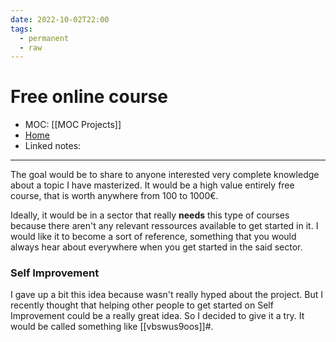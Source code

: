 ```yaml
---
date: 2022-10-02T22:00
tags:
  - permanent
  - raw
---
```

# Free online course
- MOC: [[MOC Projects]]
- [Home](https://misudashi.ga/)
- Linked notes: 
----------
The goal would be to share to anyone interested very complete knowledge about a topic I have masterized. It would be a high value entirely free course, that is worth anywhere from 100 to 1000€. 

Ideally, it would be in a sector that really **needs** this type of courses because there aren't any relevant ressources available to get started in it. I would like it to become a sort of reference, something that you would always hear about everywhere when you get started in the said sector. 

### Self Improvement
I gave up a bit this idea because wasn't really hyped about the project. But I recently thought that helping other people to get started on Self Improvement could be a really great idea. So I decided to give it a try. It would be called something like [[vbswus9oos]]#.